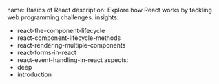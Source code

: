 name: Basics of React
description: Explore how React works by tackling web programming challenges.
insights:
  - react-the-component-lifecycle
  - react-component-lifecycle-methods
  - react-rendering-multiple-components
  - react-forms-in-react
  - react-event-handling-in-react
aspects:
  - deep
  - introduction
 
